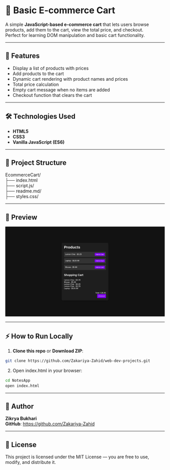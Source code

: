 # 🛒 Basic E-commerce Cart

A simple **JavaScript-based e-commerce cart** that lets users browse products, add them to the cart, view the total price, and checkout.  
Perfect for learning DOM manipulation and basic cart functionality.

---

## 🚀 Features

- Display a list of products with prices
- Add products to the cart
- Dynamic cart rendering with product names and prices
- Total price calculation
- Empty cart message when no items are added
- Checkout function that clears the cart

---

## 🛠 Technologies Used

- **HTML5**
- **CSS3**
- **Vanilla JavaScript (ES6)**

---

## 📂 Project Structure

EcommerceCart/<br>
 ├── index.html<br>
 ├── script.js/<br>
 ├── readme.md/<br>
 ├── styles.css/<br>

---
## 📸 Preview
![alt text](image.png)

---

## ⚡ How to Run Locally

1. **Clone this repo** or **Download ZIP**:

```bash
git clone https://github.com/Zakariya-Zahid/web-dev-projects.git
```
2. Open index.html in your browser:
```bash
cd NotesApp
open index.html
```
---


## 🙌 Author
**Zikrya Bukhari**<br>
**GitHub**: https://github.com/Zakariya-Zahid

---

## 📜 License

This project is licensed under the MIT License — you are free to use, modify, and distribute it.